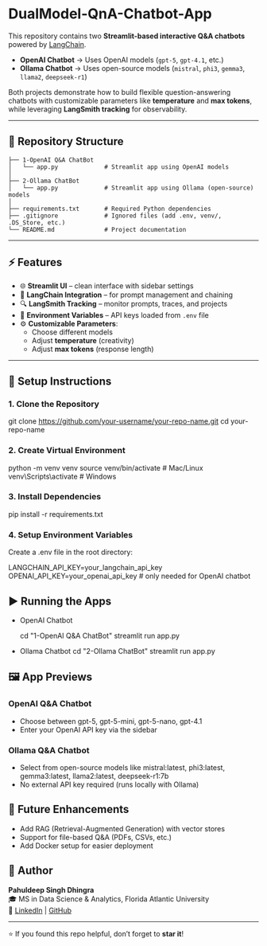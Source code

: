# **DualModel-QnA-Chatbot-App**

This repository contains two **Streamlit-based interactive Q&A chatbots** powered by [LangChain](https://www.langchain.com/).  
- **OpenAI Chatbot** → Uses OpenAI models (`gpt-5`, `gpt-4.1`, etc.)  
- **Ollama Chatbot** → Uses open-source models (`mistral`, `phi3`, `gemma3`, `llama2`, `deepseek-r1`)  

Both projects demonstrate how to build flexible question-answering chatbots with customizable parameters like **temperature** and **max tokens**, while leveraging **LangSmith tracking** for observability.

---

## 📂 Repository Structure

```
├── 1-OpenAI Q&A ChatBot
│   └── app.py             # Streamlit app using OpenAI models
│
├── 2-Ollama ChatBot
│   └── app.py             # Streamlit app using Ollama (open-source) models
│
├── requirements.txt       # Required Python dependencies
├── .gitignore             # Ignored files (add .env, venv/, .DS_Store, etc.)
└── README.md              # Project documentation
```




---

## ⚡ Features
- 🌐 **Streamlit UI** – clean interface with sidebar settings  
- 🧠 **LangChain Integration** – for prompt management and chaining  
- 🔍 **LangSmith Tracking** – monitor prompts, traces, and projects  
- 🔑 **Environment Variables** – API keys loaded from `.env` file  
- ⚙️ **Customizable Parameters**:
  - Choose different models
  - Adjust **temperature** (creativity)
  - Adjust **max tokens** (response length)

---

## 🚀 Setup Instructions

### 1. Clone the Repository

git clone https://github.com/your-username/your-repo-name.git
cd your-repo-name


### 2. Create Virtual Environment

python -m venv venv
source venv/bin/activate   # Mac/Linux
venv\Scripts\activate      # Windows


### 3. Install Dependencies

pip install -r requirements.txt


### 4. Setup Environment Variables

Create a .env file in the root directory:

LANGCHAIN_API_KEY=your_langchain_api_key
OPENAI_API_KEY=your_openai_api_key   # only needed for OpenAI chatbot


## ▶️ Running the Apps

- OpenAI Chatbot

  cd "1-OpenAI Q&A ChatBot"
  streamlit run app.py

- Ollama Chatbot
  cd "2-Ollama ChatBot"
  streamlit run app.py


## 🖼️ App Previews

### OpenAI Q&A Chatbot

- Choose between gpt-5, gpt-5-mini, gpt-5-nano, gpt-4.1
- Enter your OpenAI API key via the sidebar


### Ollama Q&A Chatbot

- Select from open-source models like mistral:latest, phi3:latest, gemma3:latest, llama2:latest, deepseek-r1:7b
- No external API key required (runs locally with Ollama)


## 📌 Future Enhancements

- Add RAG (Retrieval-Augmented Generation) with vector stores
- Support for file-based Q&A (PDFs, CSVs, etc.)
- Add Docker setup for easier deployment


## 👤 Author
**Pahuldeep Singh Dhingra**  
🎓 MS in Data Science & Analytics, Florida Atlantic University  
🔗 [LinkedIn](https://www.linkedin.com/in/pahuldeepsing/) | [GitHub](https://github.com/pahul1712)

---

⭐ If you found this repo helpful, don’t forget to **star it**!

